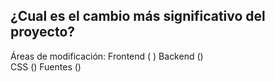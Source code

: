## ¿Cual es el cambio más significativo del proyecto?

Áreas de modificación:
Frontend  ( )
Backend  ()   
CSS ()
Fuentes ()
